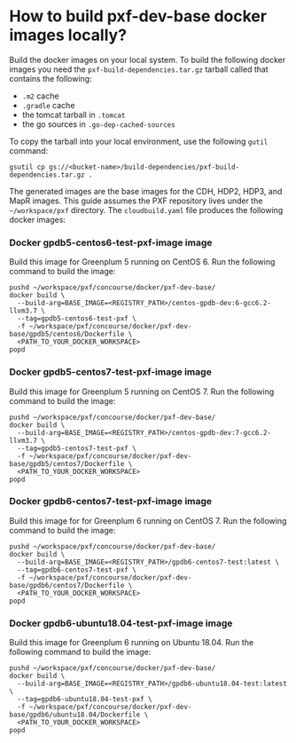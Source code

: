 # How to build pxf-dev-base docker images locally?

Build the docker images on your local system. To build the following docker
images you need the `pxf-build-dependencies.tar.gz` tarball called that
contains the following:

- `.m2` cache
- `.gradle` cache
- the tomcat tarball in `.tomcat`
- the go sources in `.go-dep-cached-sources`

To copy the tarball into your local environment, use the following `gutil`
command:

```shell script
gsutil cp gs://<bucket-name>/build-dependencies/pxf-build-dependencies.tar.gz .
```

The generated images are the base images for the CDH, HDP2, HDP3, and MapR
images. This guide assumes the PXF repository lives under the `~/workspace/pxf`
directory. The `cloudbuild.yaml` file produces the following docker images:

### Docker gpdb5-centos6-test-pxf-image image

Build this image for Greenplum 5 running on CentOS 6. Run the following
command to build the image:

    pushd ~/workspace/pxf/concourse/docker/pxf-dev-base/
    docker build \
      --build-arg=BASE_IMAGE=<REGISTRY_PATH>/centos-gpdb-dev:6-gcc6.2-llvm3.7 \
      --tag=gpdb5-centos6-test-pxf \
      -f ~/workspace/pxf/concourse/docker/pxf-dev-base/gpdb5/centos6/Dockerfile \
      <PATH_TO_YOUR_DOCKER_WORKSPACE>
    popd

### Docker gpdb5-centos7-test-pxf-image image

Build this image for Greenplum 5 running on CentOS 7. Run the following
command to build the image:

    pushd ~/workspace/pxf/concourse/docker/pxf-dev-base/
    docker build \
      --build-arg=BASE_IMAGE=<REGISTRY_PATH>/centos-gpdb-dev:7-gcc6.2-llvm3.7 \
      --tag=gpdb5-centos7-test-pxf \
      -f ~/workspace/pxf/concourse/docker/pxf-dev-base/gpdb5/centos7/Dockerfile \
      <PATH_TO_YOUR_DOCKER_WORKSPACE>
    popd

### Docker gpdb6-centos7-test-pxf-image image

Build this image for for Greenplum 6 running on CentOS 7. Run the following
command to build the image:

    pushd ~/workspace/pxf/concourse/docker/pxf-dev-base/
    docker build \
      --build-arg=BASE_IMAGE=<REGISTRY_PATH>/gpdb6-centos7-test:latest \
      --tag=gpdb6-centos7-test-pxf \
      -f ~/workspace/pxf/concourse/docker/pxf-dev-base/gpdb6/centos7/Dockerfile \
      <PATH_TO_YOUR_DOCKER_WORKSPACE>
    popd

### Docker gpdb6-ubuntu18.04-test-pxf-image image

Build this image for Greenplum 6 running on Ubuntu 18.04. Run the following
command to build the image:

    pushd ~/workspace/pxf/concourse/docker/pxf-dev-base/
    docker build \
      --build-arg=BASE_IMAGE=<REGISTRY_PATH>/gpdb6-ubuntu18.04-test:latest \
      --tag=gpdb6-ubuntu18.04-test-pxf \
      -f ~/workspace/pxf/concourse/docker/pxf-dev-base/gpdb6/ubuntu18.04/Dockerfile \
      <PATH_TO_YOUR_DOCKER_WORKSPACE>
    popd
